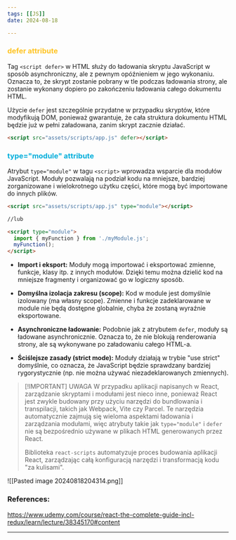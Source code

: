 ```yaml
--- 
tags: [[JS]]
date: 2024-08-18

---
```

### <span style="color: #ffc425;">defer attribute</span>

Tag `<script defer>` w HTML służy do ładowania skryptu JavaScript w sposób asynchroniczny, ale z pewnym opóźnieniem w jego wykonaniu. Oznacza to, że skrypt zostanie pobrany w tle podczas ładowania strony, ale zostanie wykonany dopiero po zakończeniu ładowania całego dokumentu HTML.

Użycie `defer` jest szczególnie przydatne w przypadku skryptów, które modyfikują DOM, ponieważ gwarantuje, że cała struktura dokumentu HTML będzie już w pełni załadowana, zanim skrypt zacznie działać.

```html
<script src="assets/scripts/app.js" defer></script>
```


### <span style="color: #00aedb;">type="module" attribute</span>

Atrybut `type="module"` w tagu `<script>` wprowadza wsparcie dla modułów JavaScript. Moduły pozwalają na podział kodu na mniejsze, bardziej zorganizowane i wielokrotnego użytku części, które mogą być importowane do innych plików.

```html
<script src="assets/scripts/app.js" type="module"></script>

//lub

<script type="module">
  import { myFunction } from './myModule.js';
  myFunction();
</script>
```

- **Import i eksport:** Moduły mogą importować i eksportować zmienne, funkcje, klasy itp. z innych modułów. Dzięki temu można dzielić kod na mniejsze fragmenty i organizować go w logiczny sposób.

- **Domyślna izolacja zakresu (scope):** Kod w module jest domyślnie izolowany (ma własny scope). Zmienne i funkcje zadeklarowane w module nie będą dostępne globalnie, chyba że zostaną wyraźnie eksportowane.

- **Asynchroniczne ładowanie:** Podobnie jak z atrybutem `defer`, moduły są ładowane asynchronicznie. Oznacza to, że nie blokują renderowania strony, ale są wykonywane po załadowaniu całego HTML-a.

- **Ściślejsze zasady (strict mode):** Moduły działają w trybie "use strict" domyślnie, co oznacza, że JavaScript będzie sprawdzany bardziej rygorystycznie (np. nie można używać niezadeklarowanych zmiennych).


> [!IMPORTANT] UWAGA
> W przypadku aplikacji napisanych w React, zarządzanie skryptami i modułami jest nieco inne, ponieważ React jest zwykle budowany przy użyciu narzędzi do bundlowania i transpilacji, takich jak Webpack, Vite czy Parcel. Te narzędzia automatycznie zajmują się wieloma aspektami ładowania i zarządzania modułami, więc atrybuty takie jak `type="module"` i `defer` nie są bezpośrednio używane w plikach HTML generowanych przez React.
> 
> Biblioteka `react-scripts` automatyzuje proces budowania aplikacji React, zarządzając całą konfiguracją narzędzi i transformacją kodu "za kulisami".

![[Pasted image 20240818204314.png]]



### References:
https://www.udemy.com/course/react-the-complete-guide-incl-redux/learn/lecture/38345170#content

---



